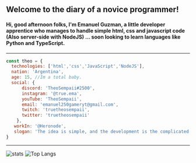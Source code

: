 ## Welcome to the diary of a novice programmer!
#### Hi, good afternoon folks, I'm Emanuel Guzman, a little developer apprentice who manages to handle simple html, css and javascript code (Also server-side with NodeJS) ... soon looking to learn languages like Python and TypeScript.


<hr>

```js
const theo = {
  technologies: ['html','css','JavaScript','NodeJS'],
  nation: 'Argentina',
  age: 15, //Im a total baby.
  social: {
      discord: 'TheoSempaii#2500',
      instagram: '@true.ema',
      youTube: 'TheoSempaii',
      email: 'emanuel250gameryt@gmail.com',
      twitch: 'truetheosempaii',
      twitter: 'truetheosempaii'
    },
   workIn: '@Heronode',
   slogan: 'The idea is simple, and the development is the complicated part of the process!'
}
```
<hr>

![stats](https://github-readme-stats.vercel.app/api?username=Theo-Sempaii&count_private=true)
![Top Langs](https://github-readme-stats.vercel.app/api/top-langs/?username=Theo-Sempaii&layout=compact)
